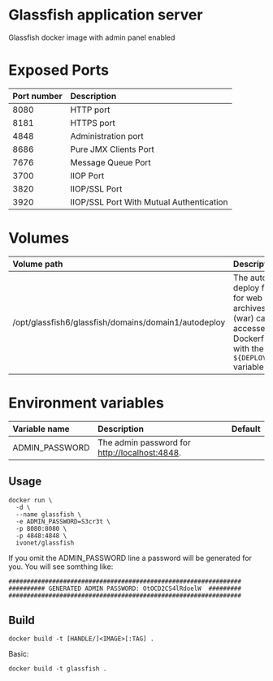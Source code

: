 # Glassfish application server

Glassfish docker image with admin panel enabled

# Exposed Ports

| Port number | Description                               |
|:------------|:------------------------------------------|
| 8080        | HTTP port                                 |
| 8181        | HTTPS port                                |
| 4848        | Administration port                       |
| 8686        | Pure JMX Clients Port                     |
| 7676        | Message Queue Port                        |
| 3700        | IIOP Port                                 |
| 3820        | IIOP/SSL Port                             |
| 3920        | IIOP/SSL Port With Mutual Authentication  |

# Volumes

| Volume path                                          | Description                                                                                                     |
|:-----------------------------------------------------|:----------------------------------------------------------------------------------------------------------------|
| /opt/glassfish6/glassfish/domains/domain1/autodeploy | The auto deploy folder for web archives (war) can be accessed in a Dockerfile with the `${DEPLOY_DIR}` variable |

# Environment variables

| Variable name    | Description                                                                                   | Default              |
|:-----------------|:----------------------------------------------------------------------------------------------|:---------------------|
| ADMIN_PASSWORD   | The admin password for [http://localhost:4848](http://localhost:4848). | <generated>          |


## Usage

```shell
docker run \
  -d \
  --name glassfish \
  -e ADMIN_PASSWORD=S3cr3t \
  -p 8080:8080 \
  -p 4848:4848 \
  ivonet/glassfish
```

If you omit the ADMIN_PASSWORD line a password will be generated for you.
You will see somthing like:

```shell
################################################################
########## GENERATED ADMIN PASSWORD: OtOCD2CS4lRdoelW  #########
################################################################
```

## Build

```shell
docker build -t [HANDLE/]<IMAGE>[:TAG] .
```

Basic:

```shell
docker build -t glassfish .
```

